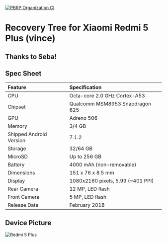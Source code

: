 [![PBRP Organization CI](https://github.com/PitchBlackRecoveryProject/android_device_xiaomi_vince-pbrp/actions/workflows/pbrp-organization-ci.yml/badge.svg?branch=android-9.0)](https://github.com/PitchBlackRecoveryProject/android_device_xiaomi_vince-pbrp/actions/workflows/pbrp-organization-ci.yml)

# Recovery Tree for Xiaomi Redmi 5 Plus (vince) 
## Thanks to Seba!

## Spec Sheet

| Feature                 | Specification                     |
| :---------------------- | :-------------------------------- |
| CPU                     | Octa-core 2.0 GHz Cortex-A53      |
| Chipset                 | Qualcomm MSM8953 Snapdragon 625   |
| GPU                     | Adreno 506                        |
| Memory                  | 3/4 GB                            |
| Shipped Android Version | 7.1.2                             |
| Storage                 | 32/64 GB                          |
| MicroSD                 | Up to 256 GB                      |
| Battery                 | 4000 mAh (non-removable)          |
| Dimensions              | 151 x 76 x 8.5 mm                 |
| Display                 | 1080x2160 pixels, 5.99 (~401 PPI) |
| Rear Camera             | 12 MP, LED flash                  |
| Front Camera            | 5 MP, LED flash                   |
| Release Date            | February 2018                     |

## Device Picture

![Redmi 5 Plus](https://cdn2.gsmarena.com/vv/pics/xiaomi/xiaomi-redmi-5-plus-2.jpg "Redmi 5 Plus")
